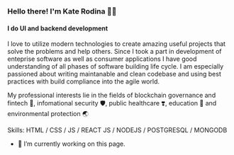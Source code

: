 ### Hello there! I'm Kate Rodina 💛💙
#### I do UI and backend development
I love to utilize modern technologies to create amazing useful projects that solve the problems and help others. 
Since I took a part in development of enteprise software as well as consumer applications I have good understanding of all phases of software building life cycle. I am especially passioned about writing maintanable and clean codebase and using best practices with build compliance into the agile world.

My professional interests lie in the fields of blockchain governance and fintech 🔑, infomational security 🛡, public healthcare ❣️, education 📖 and environmental protection 🌏

Skills:  HTML / CSS / JS / REACT JS / NODEJS / POSTGRESQL / MONGODB 

- 🔭 I’m currently working on this page. 




